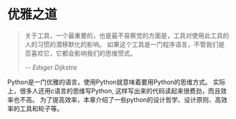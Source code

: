 # 优雅之道

> 关于工具，一个最重要的，也是最不易察觉的方面是，工具对使用此工具的人的习惯的潜移默化的影响。
> 如果这个工具是一门程序语言，不管我们是否喜欢它，它都会影响我们的思维惯式。
>
> -- <cite>Edsger Dijkstra</cite>

Python是一门优雅的语言，使用Python就意味着要用Python的思维方式。
实际上，很多人还用c语言的思维写Python, 这样写出来的代码读起来很费劲，而且效率也不高。
为了提高效率，本章介绍了一些python的设计哲学、设计原则、高效率的工具和轮子等。
